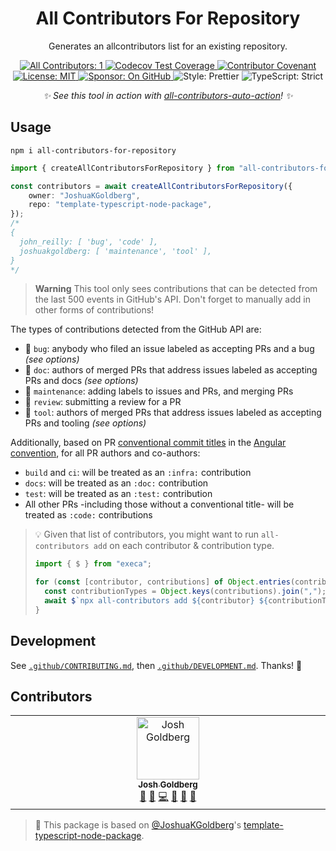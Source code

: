 <h1 align="center">All Contributors For Repository</h1>

<p align="center">Generates an allcontributors list for an existing repository.</p>

<p align="center">
	<a href="#contributors" target="_blank">
<!-- prettier-ignore-start -->
<!-- ALL-CONTRIBUTORS-BADGE:START - Do not remove or modify this section -->
<img alt="All Contributors: 1" src="https://img.shields.io/badge/all_contributors-1-21bb42.svg" />
<!-- ALL-CONTRIBUTORS-BADGE:END -->
<!-- prettier-ignore-end -->
	</a>
	<a href="https://codecov.io/gh/JoshuaKGoldberg/all-contributors-for-repository" target="_blank">
		<img alt="Codecov Test Coverage" src="https://codecov.io/gh/JoshuaKGoldberg/all-contributors-for-repository/branch/main/graph/badge.svg?token=eVIFY4MhfQ"/>
	</a>
	<a href="https://github.com/JoshuaKGoldberg/all-contributors-for-repository/blob/main/.github/CODE_OF_CONDUCT.md" target="_blank">
		<img alt="Contributor Covenant" src="https://img.shields.io/badge/code_of_conduct-enforced-21bb42" />
	</a>
	<a href="https://github.com/JoshuaKGoldberg/all-contributors-for-repository/blob/main/LICENSE.md" target="_blank">
	    <img alt="License: MIT" src="https://img.shields.io/github/license/JoshuaKGoldberg/all-contributors-for-repository?color=21bb42">
    </a>
	<a href="https://github.com/sponsors/JoshuaKGoldberg" target="_blank">
    	<img alt="Sponsor: On GitHub" src="https://img.shields.io/badge/sponsor-on_github-21bb42.svg" />
    </a>
	<img alt="Style: Prettier" src="https://img.shields.io/badge/style-prettier-21bb42.svg" />
    <img alt="TypeScript: Strict" src="https://img.shields.io/badge/typescript-strict-21bb42.svg" />
</p>

<p align="center">
	<em>
		✨ See this tool in action with <a href="https://github.com/JoshuaKGoldberg/all-contributors-auto-action">all-contributors-auto-action</a>! ✨
	</em>
</p>

## Usage

```shell
npm i all-contributors-for-repository
```

```ts
import { createAllContributorsForRepository } from "all-contributors-for-repository";

const contributors = await createAllContributorsForRepository({
	owner: "JoshuaKGoldberg",
	repo: "template-typescript-node-package",
});
/*
{
  john_reilly: [ 'bug', 'code' ],
  joshuakgoldberg: [ 'maintenance', 'tool' ],
}
*/
```

> **Warning**
> This tool only sees contributions that can be detected from the last 500 events in GitHub's API.
> Don't forget to manually add in other forms of contributions!

The types of contributions detected from the GitHub API are:

- 🐛 `bug`: anybody who filed an issue labeled as accepting PRs and a bug _(see options)_
- 📖 `doc`: authors of merged PRs that address issues labeled as accepting PRs and docs _(see options)_
- 🚧 `maintenance`: adding labels to issues and PRs, and merging PRs
- 👀 `review`: submitting a review for a PR
- 🔧 `tool`: authors of merged PRs that address issues labeled as accepting PRs and tooling _(see options)_

Additionally, based on PR [conventional commit titles](https://www.conventionalcommits.org/en/v1.0.0/#summary) in the [Angular convention](https://github.com/angular/angular/blob/22b96b9/CONTRIBUTING.md#type), for all PR authors and co-authors:

- `build` and `ci`: will be treated as an `:infra:` contribution
- `docs`: will be treated as an `:doc:` contribution
- `test`: will be treated as an `:test:` contribution
- All other PRs -including those without a conventional title- will be treated as `:code:` contributions

> 💡 Given that list of contributors, you might want to run `all-contributors add` on each contributor & contribution type.
>
> ```ts
> import { $ } from "execa";
>
> for (const [contributor, contributions] of Object.entries(contributors)) {
> 	const contributionTypes = Object.keys(contributions).join(",");
> 	await $`npx all-contributors add ${contributor} ${contributionTypes}`;
> }
> ```

## Development

See [`.github/CONTRIBUTING.md`](./.github/CONTRIBUTING.md), then [`.github/DEVELOPMENT.md`](./.github/DEVELOPMENT.md).
Thanks! 💖

## Contributors

<!-- spellchecker: disable -->
<!-- ALL-CONTRIBUTORS-LIST:START - Do not remove or modify this section -->
<!-- prettier-ignore-start -->
<!-- markdownlint-disable -->
<table>
  <tbody>
    <tr>
      <td align="center" valign="top" width="14.28%"><a href="http://www.joshuakgoldberg.com"><img src="https://avatars.githubusercontent.com/u/3335181?v=4?s=100" width="100px;" alt="Josh Goldberg"/><br /><sub><b>Josh Goldberg</b></sub></a><br /><a href="#tool-JoshuaKGoldberg" title="Tools">🔧</a> <a href="https://github.com/JoshuaKGoldberg/all-contributors-for-repository/issues?q=author%3AJoshuaKGoldberg" title="Bug reports">🐛</a> <a href="https://github.com/JoshuaKGoldberg/all-contributors-for-repository/commits?author=JoshuaKGoldberg" title="Code">💻</a> <a href="#maintenance-JoshuaKGoldberg" title="Maintenance">🚧</a> <a href="https://github.com/JoshuaKGoldberg/all-contributors-for-repository/pulls?q=is%3Apr+reviewed-by%3AJoshuaKGoldberg" title="Reviewed Pull Requests">👀</a> <a href="https://github.com/JoshuaKGoldberg/all-contributors-for-repository/commits?author=JoshuaKGoldberg" title="Documentation">📖</a></td>
    </tr>
  </tbody>
</table>

<!-- markdownlint-restore -->
<!-- prettier-ignore-end -->

<!-- ALL-CONTRIBUTORS-LIST:END -->
<!-- spellchecker: enable -->

<!-- You can remove this notice if you don't want it 🙂 no worries! -->

> 💙 This package is based on [@JoshuaKGoldberg](https://github.com/JoshuaKGoldberg)'s [template-typescript-node-package](https://github.com/JoshuaKGoldberg/template-typescript-node-package).
